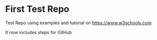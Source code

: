 # First Test Repo
Test Repo using examples and tutorial on https://www.w3schools.com

It now includes steps for GitHub
